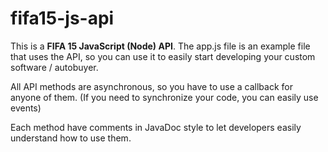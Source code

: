 fifa15-js-api
=============

This is a **FIFA 15 JavaScript (Node) API**.
The app.js file is an example file that uses the API, so you can use it to easily start developing your custom software / autobuyer.

All API methods are asynchronous, so you have to use a callback for anyone of them.
(If you need to synchronize your code, you can easily use events)

Each method have comments in JavaDoc style to let developers easily understand how to use them.